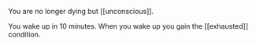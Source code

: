 You are no longer dying but [[unconscious]]. 

You wake up in 10 minutes. When you wake up you gain the [[exhausted]] condition.